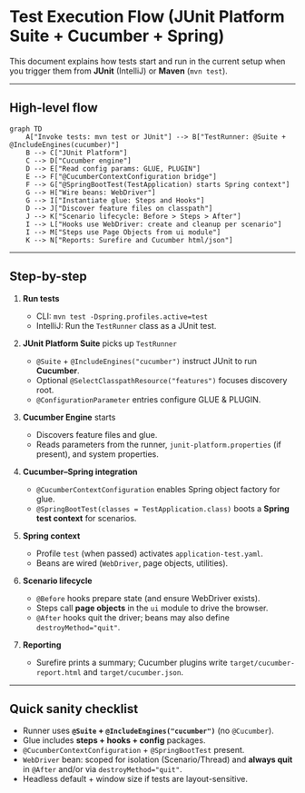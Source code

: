 # Test Execution Flow (JUnit Platform Suite + Cucumber + Spring)

This document explains how tests start and run in the current setup when you trigger them from **JUnit** (IntelliJ) or **Maven** (`mvn test`).

---

## High-level flow

```mermaid
graph TD
    A["Invoke tests: mvn test or JUnit"] --> B["TestRunner: @Suite + @IncludeEngines(cucumber)"]
    B --> C["JUnit Platform"]
    C --> D["Cucumber engine"]
    D --> E["Read config params: GLUE, PLUGIN"]
    E --> F["@CucumberContextConfiguration bridge"]
    F --> G["@SpringBootTest(TestApplication) starts Spring context"]
    G --> H["Wire beans: WebDriver"]
    G --> I["Instantiate glue: Steps and Hooks"]
    D --> J["Discover feature files on classpath"]
    J --> K["Scenario lifecycle: Before > Steps > After"]
    I --> L["Hooks use WebDriver: create and cleanup per scenario"]
    I --> M["Steps use Page Objects from ui module"]
    K --> N["Reports: Surefire and Cucumber html/json"]
```

---

## Step-by-step

1. **Run tests**  
   - CLI: `mvn test -Dspring.profiles.active=test`  
   - IntelliJ: Run the `TestRunner` class as a JUnit test.

2. **JUnit Platform Suite** picks up `TestRunner`  
   - `@Suite` + `@IncludeEngines("cucumber")` instruct JUnit to run **Cucumber**.
   - Optional `@SelectClasspathResource("features")` focuses discovery root.
   - `@ConfigurationParameter` entries configure GLUE & PLUGIN.

3. **Cucumber Engine** starts  
   - Discovers feature files and glue.  
   - Reads parameters from the runner, `junit-platform.properties` (if present), and system properties.

4. **Cucumber–Spring integration**  
   - `@CucumberContextConfiguration` enables Spring object factory for glue.  
   - `@SpringBootTest(classes = TestApplication.class)` boots a **Spring test context** for scenarios.

5. **Spring context**  
   - Profile `test` (when passed) activates `application-test.yaml`.  
   - Beans are wired (`WebDriver`, page objects, utilities).

6. **Scenario lifecycle**  
   - `@Before` hooks prepare state (and ensure WebDriver exists).  
   - Steps call **page objects** in the `ui` module to drive the browser.  
   - `@After` hooks quit the driver; beans may also define `destroyMethod="quit"`.

7. **Reporting**  
   - Surefire prints a summary; Cucumber plugins write `target/cucumber-report.html` and `target/cucumber.json`.

---

## Quick sanity checklist

- Runner uses **`@Suite` + `@IncludeEngines("cucumber")`** (no `@Cucumber`).  
- Glue includes **steps + hooks + config** packages.  
- `@CucumberContextConfiguration` + `@SpringBootTest` present.  
- `WebDriver` bean: scoped for isolation (Scenario/Thread) and **always quit** in `@After` and/or via `destroyMethod="quit"`.  
- Headless default + window size if tests are layout-sensitive.
